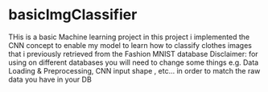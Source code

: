 # basicImgClassifier
THis is a basic Machine learning project in this project i implemented the CNN concept to enable my model
to learn how to classify clothes images that i previously retrieved from the Fashion MNIST database
Disclaimer:
for using on different databases you will need to change some things e.g.  Data Loading & Preprocessing, CNN input shape , etc...
in order to match the raw data you have in your DB
